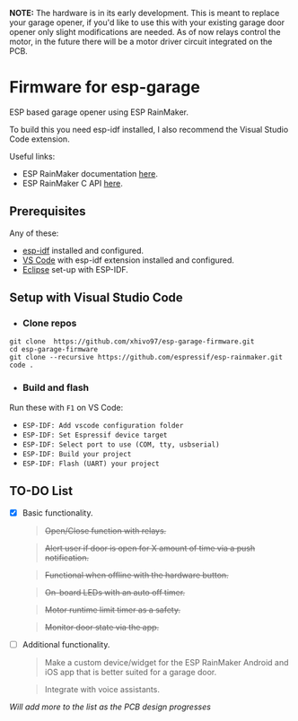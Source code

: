 **NOTE:** The hardware is in its early development. This is meant to replace your garage opener, if you'd like to use this with your existing garage door opener only slight modifications are needed. As of now relays control the motor, in the future there will be a motor driver circuit integrated on the PCB.

# Firmware for esp-garage

ESP based garage opener using ESP RainMaker.

To build this you need esp-idf installed, I also recommend the Visual Studio Code extension.

Useful links:
- ESP RainMaker documentation [here](http://rainmaker.espressif.com/docs/get-started.html).
- ESP RainMaker C API [here](https://docs.espressif.com/projects/esp-rainmaker/en/latest/c-api-reference/index.html).

## Prerequisites

Any of these:
- [esp-idf](https://github.com/espressif/esp-idf) installed and configured.
- [VS Code](https://marketplace.visualstudio.com/items?itemName=espressif.esp-idf-extension) with esp-idf extension installed and configured.
- [Eclipse](https://github.com/espressif/idf-eclipse-plugin) set-up with ESP-IDF.


## Setup with Visual Studio Code
- ### Clone repos
```
git clone  https://github.com/xhivo97/esp-garage-firmware.git
cd esp-garage-firmware
git clone --recursive https://github.com/espressif/esp-rainmaker.git
code .
```
- ### Build and flash
Run these with `F1` on VS Code:
- `ESP-IDF: Add vscode configuration folder`
- `ESP-IDF: Set Espressif device target`
- `ESP-IDF: Select port to use (COM, tty, usbserial)`
- `ESP-IDF: Build your project`
- `ESP-IDF: Flash (UART) your project`

## TO-DO List

- [x] Basic functionality.
    > ~~Open/Close function with relays.~~

    > ~~Alert user if door is open for X amount of time via a push notification.~~

    > ~~Functional when offline with the hardware button.~~

    > ~~On-board LEDs with an auto off timer.~~

    > ~~Motor runtime limit timer as a safety.~~

    > ~~Monitor door state via the app.~~

- [ ] Additional functionality.
    > Make a custom device/widget for the ESP RainMaker Android and iOS app that is better suited for a garage door.

    > Integrate with voice assistants.

_Will add more to the list as the PCB design progresses_
